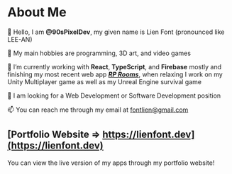 # About Me
👋 Hello, I am **@90sPixelDev**, my given name is Lien Font (pronounced like LEE-AN)

👀 My main hobbies are programming, 3D art, and video games

🌱 I’m currently working with **React**, **TypeScript**, and **Firebase** mostly and finishing my most recent web app ***[RP Rooms](https://github.com/90sPixelDev/rp-rooms)***, when relaxing I work on my Unity Multiplayer game as well as my Unreal Engine survival game

💞️ I am looking for a Web Development or Software Development position

📫 You can reach me through my email at fontlien@gmail.com

## [Portfolio Website => https://lienfont.dev](https://lienfont.dev)
You can view the live version of my apps through my portfolio website!
